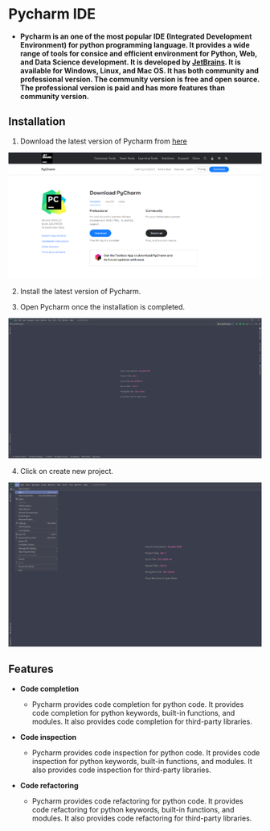 # Pycharm IDE

- **Pycharm is an one of the most popular IDE (Integrated Development Environment) for python programming language. It provides a wide range of tools for consice and efficient environment for Python, Web, and Data Science development. It is developed by [JetBrains](https://www.jetbrains.com/). It is available for Windows, Linux, and Mac OS. It has both community and professional version. The community version is free and open source. The professional version is paid and has more features than community version.**

## Installation

1. Download the latest version of Pycharm from [here](https://www.jetbrains.com/pycharm/download/#section=windows)

![Download page of pycharm](/images/pycharm/download.png)

2. Install the latest version of Pycharm.

3. Open Pycharm once the installation is completed.

![Pycharm welcome page](/images/pycharm/front.png)

4. Click on create new project.

![Create new project](/images/pycharm/file_new.png)

## Features

- **Code completion**

  - Pycharm provides code completion for python code. It provides code completion for python keywords, built-in functions, and modules. It also provides code completion for third-party libraries.

- **Code inspection**

  - Pycharm provides code inspection for python code. It provides code inspection for python keywords, built-in functions, and modules. It also provides code inspection for third-party libraries.

- **Code refactoring**

  - Pycharm provides code refactoring for python code. It provides code refactoring for python keywords, built-in functions, and modules. It also provides code refactoring for third-party libraries.
